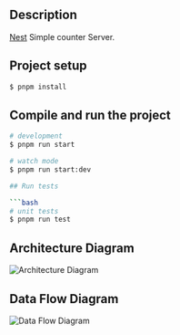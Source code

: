 ## Description

[Nest](https://github.com/rouzbehmozafari/nestjs-counter) Simple counter Server.

## Project setup

```bash
$ pnpm install
```

## Compile and run the project

````bash
# development
$ pnpm run start

# watch mode
$ pnpm run start:dev

## Run tests

```bash
# unit tests
$ pnpm run test
````

## Architecture Diagram

![Architecture Diagram](https://ik.imagekit.io/kithub/Architecture%20Diagram.png?updatedAt=1749504596346)

## Data Flow Diagram

![Data Flow Diagram](https://ik.imagekit.io/kithub/Data%20Flow%20Diagram.png?updatedAt=1749504596342)
